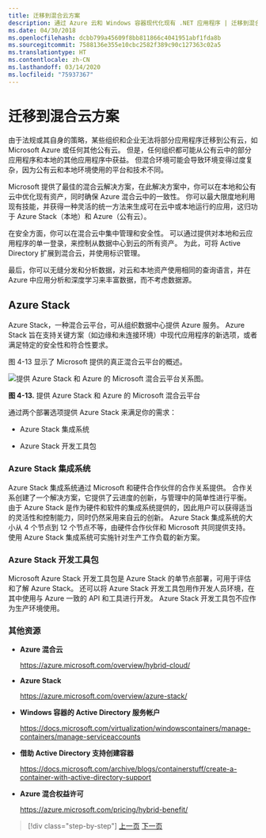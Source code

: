 ```yaml
---
title: 迁移到混合云方案
description: 通过 Azure 云和 Windows 容器现代化现有 .NET 应用程序 | 迁移到混合云方案
ms.date: 04/30/2018
ms.openlocfilehash: dcbb799a45609f8bb811866c4041951abf1fda8b
ms.sourcegitcommit: 7588136e355e10cbc2582f389c90c127363c02a5
ms.translationtype: HT
ms.contentlocale: zh-CN
ms.lasthandoff: 03/14/2020
ms.locfileid: "75937367"
---
```

# <a name="migrate-to-hybrid-cloud-scenarios"></a>迁移到混合云方案

由于法规或其自身的策略，某些组织和企业无法将部分应用程序迁移到公有云，如 Microsoft Azure 或任何其他公有云。 但是，任何组织都可能从公有云中的部分应用程序和本地的其他应用程序中获益。 但混合环境可能会导致环境变得过度复杂，因为公有云和本地环境使用的平台和技术不同。

Microsoft 提供了最佳的混合云解决方案，在此解决方案中，你可以在本地和公有云中优化现有资产，同时确保 Azure 混合云中的一致性。 你可以最大限度地利用现有技能，并获得一种灵活的统一方法来生成可在云中或本地运行的应用，这归功于 Azure Stack（本地）和 Azure（公有云）。

在安全方面，你可以在混合云中集中管理和安全性。 可以通过提供对本地和云应用程序的单一登录，来控制从数据中心到云的所有资产。 为此，可将 Active Directory 扩展到混合云，并使用标识管理。

最后，你可以无缝分发和分析数据，对云和本地资产使用相同的查询语言，并在 Azure 中应用分析和深度学习来丰富数据，而不考虑数据源。

## <a name="azure-stack"></a>Azure Stack

Azure Stack，一种混合云平台，可从组织数据中心提供 Azure 服务。 Azure Stack 旨在支持关键方案（如边缘和未连接环境）中现代应用程序的新选项，或者满足特定的安全性和符合性要求。

图 4-13 显示了 Microsoft 提供的真正混合云平台的概述。

![提供 Azure Stack 和 Azure 的 Microsoft 混合云平台关系图。](./media/migrate-to-hybrid-cloud-scenarios/microsoft-hybrid-cloud-platform.png)

**图 4-13.** 提供 Azure Stack 和 Azure 的 Microsoft 混合云平台

通过两个部署选项提供 Azure Stack 来满足你的需求：

- Azure Stack 集成系统

- Azure Stack 开发工具包

### <a name="azure-stack-integrated-systems"></a>Azure Stack 集成系统

Azure Stack 集成系统通过 Microsoft 和硬件合作伙伴的合作关系提供。 合作关系创建了一个解决方案，它提供了云进度的创新，与管理中的简单性进行平衡。 由于 Azure Stack 是作为硬件和软件的集成系统提供的，因此用户可以获得适当的灵活性和控制能力，同时仍然采用来自云的创新。 Azure Stack 集成系统的大小从 4 个节点到 12 个节点不等，由硬件合作伙伴和 Microsoft 共同提供支持。 使用 Azure Stack 集成系统可实施针对生产工作负载的新方案。

### <a name="azure-stack-development-kit"></a>Azure Stack 开发工具包

Microsoft Azure Stack 开发工具包是 Azure Stack 的单节点部署，可用于评估和了解 Azure Stack。 还可以将 Azure Stack 开发工具包用作开发人员环境，在其中使用与 Azure 一致的 API 和工具进行开发。 Azure Stack 开发工具包不应作为生产环境使用。

### <a name="additional-resources"></a>其他资源

- **Azure 混合云**

    <https://azure.microsoft.com/overview/hybrid-cloud/>

- **Azure Stack**

    <https://azure.microsoft.com/overview/azure-stack/>

- **Windows 容器的 Active Directory 服务帐户**

    <https://docs.microsoft.com/virtualization/windowscontainers/manage-containers/manage-serviceaccounts>

- **借助 Active Directory 支持创建容器**

    <https://docs.microsoft.com/archive/blogs/containerstuff/create-a-container-with-active-directory-support>

- **Azure 混合权益许可**

    <https://azure.microsoft.com/pricing/hybrid-benefit/>

>[!div class="step-by-step"]
>[上一页](life-cycle-ci-cd-pipelines-devops-tools.md)
>[下一页](../walkthroughs-technical-get-started-overview.md)
